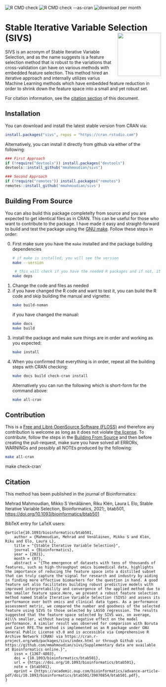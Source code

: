 ![R CMD check](https://github.com/mmahmoudian/sivs/workflows/R%20CMD%20check/badge.svg)
![R CMD check --as-cran](https://github.com/mmahmoudian/sivs/workflows/R%20CMD%20check%20--as-cran/badge.svg)
![download per month](https://cranlogs.r-pkg.org/badges/sivs)
<script type="text/javascript" src="https://d1bxh8uas1mnw7.cloudfront.net/assets/embed.js"></script><div data-badge-popover="bottom" data-badge-type="1" data-doi="10.1038/nature.2014.14583" altmetric-id="109762358" data-hide-no-mentions="true" class="altmetric-embed"></div>

#  Stable Iterative Variable Selection (SIVS) <img src="misc/img/SIVS_logo.png" width="140" align="right" />

SIVS is an acronym of Stable Iterative Variable Selection, and as the name suggests is a feature selection method that is robust to the variations that cross-validation can have on various methods with embedded feature selection. This method hired an iterative approach and  internally utilizes varius Machine Learning methods which have embedded feature reduction in order to shrink down the feature space into a small and yet robust set.

For citation information, see the [citation section](#citation) of this document.


## Installation

You can download and install the latest stable version from CRAN via:

```r
install.packages("sivs", repos = "https://cran.rstudio.com")
```

Alternatively, you can install it directly from github via either of the following:

```r
### First Approach
if (!require("devtools")) install.packages("devtools")
devtools::install_github("mmahmoudian/sivs")
```

```r
### Second Approach
if (!require("remotes")) install.packages("remotes")
remotes::install_github('mmahmoudian/sivs')
```


## Building From Source

You can also build this package completelty from source and you are expected to get identical files as in CRAN. This can be useful for those who want to contribute to the package. I have made it easy and straight-forward to build and test the package using the [GNU make](https://www.gnu.org/software/make/). Follow these steps in order:

0. First make sure you have the `make` installed and the package building dependencies
   ```sh
   # if make is installed, you will see the version
   make --version
   
    # this will check if you have the needed R packages and if not, it will install them for you
   make deps
   ```
1. Change the code and files as needed
2. if you have changed the R code and want to test it, you can build the R code and skip building the manual and vignette:
   ```sh
   make build-noman
   ```
   if you have changed the manual:
   ```sh
   make docs
   make build
   ```
3. install the package and make sure things are in order and working as you expected:
   ```sh
   make install
   ```
4. When you confirmed that everything is in order, repeat all the building steps with CRAN checking:
   ```sh
   make docs build check-cran install
   ```
   Alternatively you can run the following which is short-form for the command above:
   ```sh
   make all-cran
   ```


## Contribution

This is a [Free and Libré OpenSource Software (FLOSS)](https://en.wikipedia.org/wiki/Free_and_open-source_software) and therefore any contribution is welcome as long as it does not violate [the license](https://github.com/mmahmoudian/sivs/blob/master/LICENSE). To contribute, follow the steps in the [Building From Source](#building-from-source) and then before creating the pull-request, make sure you have solved all ERRORs, WARNINGs and possibly all NOTEs produced by the following:

```sh
make all-cran
```

make check-cran`


## Citation

This method has been published in the journal of Bioinformatics:

Mehrad Mahmoudian, Mikko S Venäläinen, Riku Klén, Laura L Elo, Stable Iterative Variable Selection, Bioinformatics, 2021;, btab501, https://doi.org/10.1093/bioinformatics/btab501

BibTeX entry for LaTeX users:

```
@article{10.1093/bioinformatics/btab501,
    author = {Mahmoudian, Mehrad and Venäläinen, Mikko S and Klén, Riku and Elo, Laura L},
    title = "{Stable Iterative Variable Selection}",
    journal = {Bioinformatics},
    year = {2021},
    month = {07},
    abstract = "{The emergence of datasets with tens of thousands of features, such as high-throughput omics biomedical data, highlights the importance of reducing the feature space into a distilled subset that can truly capture the signal for research and industry by aiding in finding more effective biomarkers for the question in hand. A good feature set also facilitates building robust predictive models with improved interpretability and convergence of the applied method due to the smaller feature space.Here, we present a robust feature selection method named Stable Iterative Variable Selection (SIVS) and assess its performance over both omics and clinical data types. As a performance assessment metric, we compared the number and goodness of the selected feature using SIVS to those selected by LASSO regression. The results suggested that the feature space selected by SIVS was, on average, 41\\% smaller, without having a negative effect on the model performance. A similar result was observed for comparison with Boruta and Caret RFE.The method is implemented as an R package under GNU General Public License v3.0 and is accessible via Comprehensive R Archive Network (CRAN) via https://cran.r-project.org/web/packages/sivs/index.html or through Github via https://github.com/mmahmoudian/sivs/Supplementary data are available at Bioinformatics online.}",
    issn = {1367-4803},
    doi = {10.1093/bioinformatics/btab501},
    url = {https://doi.org/10.1093/bioinformatics/btab501},
    note = {btab501},
    eprint = {https://academic.oup.com/bioinformatics/advance-article-pdf/doi/10.1093/bioinformatics/btab501/39070854/btab501.pdf},
}
```

